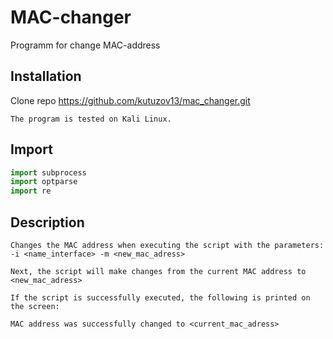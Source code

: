 # MAC-changer
Programm for change MAC-address 

## Installation

Clone repo https://github.com/kutuzov13/mac_changer.git

```
The program is tested on Kali Linux.
```

## Import

```python
import subprocess
import optparse
import re
```

## Description
```
Changes the MAC address when executing the script with the parameters: -i <name_interface> -m <new_mac_adress>

Next, the script will make changes from the current MAC address to <new_mac_adress>

If the script is successfully executed, the following is printed on the screen:

MAC address was successfully changed to <current_mac_adress>
```
